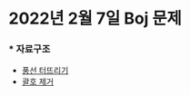 # 2022년 2월 7일 Boj 문제

### \* 자료구조

- [풍선 터뜨리기](https://www.acmicpc.net/problem/2346)
- [괄호 제거](https://www.acmicpc.net/problem/2800)
